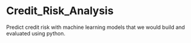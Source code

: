 # Credit_Risk_Analysis
Predict credit risk with machine learning models that we would build and evaluated using python.
